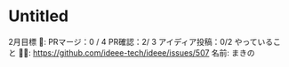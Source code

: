# Untitled

2月目標 🚀: PRマージ：0 / 4
PR確認：2/ 3
アイディア投稿：0/2
やっていること 🏃‍♂️: https://github.com/ideee-tech/ideee/issues/507
名前: まきの